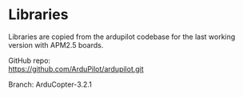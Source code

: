 # Libraries

Libraries are copied from the ardupilot codebase for the last working version with APM2.5 boards.  

GitHub repo:  
https://github.com/ArduPilot/ardupilot.git  

Branch: ArduCopter-3.2.1
